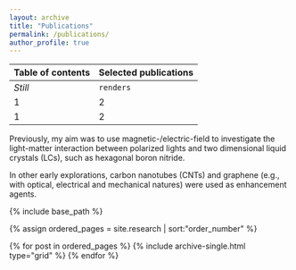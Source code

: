 ```yaml
---
layout: archive
title: "Publications"
permalink: /publications/
author_profile: true
---
```


Table of contents| Selected publications 
--- | --- 
*Still* | `renders` 
1 | 2 
1 | 2 

Previously, my aim was to use magnetic-/electric-field to investigate the light-matter interaction between polarized lights and two dimensional liquid crystals (LCs), such as hexagonal boron nitride.

In other early explorations, carbon nanotubes (CNTs) and graphene (e.g., with optical, electrical and mechanical natures) were used as enhancement agents.


<nbsp>

{% include base_path %}

{% assign ordered_pages = site.research | sort:"order_number" %}

{% for post in ordered_pages %}
  {% include archive-single.html type="grid" %}
{% endfor %}

